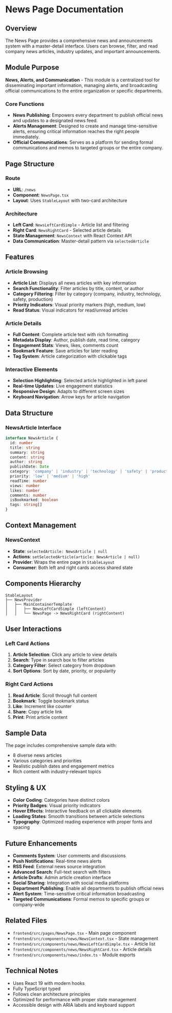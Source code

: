 # News Page Documentation

## Overview
The News Page provides a comprehensive news and announcements system with a master-detail interface. Users can browse, filter, and read company news articles, industry updates, and important announcements.

## Module Purpose
**News, Alerts, and Communication** - This module is a centralized tool for disseminating important information, managing alerts, and broadcasting official communications to the entire organization or specific departments.

### Core Functions
- **News Publishing**: Empowers every department to publish official news and updates to a designated news feed.
- **Alerts Management**: Designed to create and manage time-sensitive alerts, ensuring critical information reaches the right people immediately.
- **Official Communications**: Serves as a platform for sending formal communications and memos to targeted groups or the entire company.

## Page Structure

### Route
- **URL**: `/news`
- **Component**: `NewsPage.tsx`
- **Layout**: Uses `StableLayout` with two-card architecture

### Architecture
- **Left Card**: `NewsLeftCardSimple` - Article list and filtering
- **Right Card**: `NewsRightCard` - Selected article details
- **State Management**: `NewsContext` with React Context API
- **Data Communication**: Master-detail pattern via `selectedArticle`

## Features

### Article Browsing
- **Article List**: Displays all news articles with key information
- **Search Functionality**: Filter articles by title, content, or author
- **Category Filtering**: Filter by category (company, industry, technology, safety, production)
- **Priority Indicators**: Visual priority markers (high, medium, low)
- **Read Status**: Visual indicators for read/unread articles

### Article Details
- **Full Content**: Complete article text with rich formatting
- **Metadata Display**: Author, publish date, read time, category
- **Engagement Stats**: Views, likes, comments count
- **Bookmark Feature**: Save articles for later reading
- **Tag System**: Article categorization with clickable tags

### Interactive Elements
- **Selection Highlighting**: Selected article highlighted in left panel
- **Real-time Updates**: Live engagement statistics
- **Responsive Design**: Adapts to different screen sizes
- **Keyboard Navigation**: Arrow keys for article navigation

## Data Structure

### NewsArticle Interface
```typescript
interface NewsArticle {
  id: number
  title: string
  summary: string
  content: string
  author: string
  publishDate: Date
  category: 'company' | 'industry' | 'technology' | 'safety' | 'production'
  priority: 'low' | 'medium' | 'high'
  readTime: number
  views: number
  likes: number
  comments: number
  isBookmarked: boolean
  tags: string[]
}
```

## Context Management

### NewsContext
- **State**: `selectedArticle: NewsArticle | null`
- **Actions**: `setSelectedArticle(article: NewsArticle | null)`
- **Provider**: Wraps the entire page in `StableLayout`
- **Consumer**: Both left and right cards access shared state

## Components Hierarchy

```
StableLayout
├── NewsProvider
│   ├── MainContainerTemplate
│   │   ├── NewsLeftCardSimple (leftContent)
│   │   └── NewsPage -> NewsRightCard (rightContent)
```

## User Interactions

### Left Card Actions
1. **Article Selection**: Click any article to view details
2. **Search**: Type in search box to filter articles
3. **Category Filter**: Select category from dropdown
4. **Sort Options**: Sort by date, priority, or popularity

### Right Card Actions
1. **Read Article**: Scroll through full content
2. **Bookmark**: Toggle bookmark status
3. **Like**: Increment like counter
4. **Share**: Copy article link
5. **Print**: Print article content

## Sample Data
The page includes comprehensive sample data with:
- 8 diverse news articles
- Various categories and priorities
- Realistic publish dates and engagement metrics
- Rich content with industry-relevant topics

## Styling & UX
- **Color Coding**: Categories have distinct colors
- **Priority Badges**: Visual priority indicators
- **Hover Effects**: Interactive feedback on all clickable elements
- **Loading States**: Smooth transitions between article selections
- **Typography**: Optimized reading experience with proper fonts and spacing

## Future Enhancements
- **Comments System**: User comments and discussions
- **Push Notifications**: Real-time news alerts
- **RSS Feed**: External news source integration
- **Advanced Search**: Full-text search with filters
- **Article Drafts**: Admin article creation interface
- **Social Sharing**: Integration with social media platforms
- **Department Publishing**: Enable all departments to publish official news
- **Alert System**: Time-sensitive critical information broadcasting
- **Targeted Communications**: Formal memos to specific groups or company-wide

## Related Files
- `frontend/src/pages/NewsPage.tsx` - Main page component
- `frontend/src/components/news/NewsContext.tsx` - State management
- `frontend/src/components/news/NewsLeftCardSimple.tsx` - Article list
- `frontend/src/components/news/NewsRightCard.tsx` - Article details
- `frontend/src/components/news/index.ts` - Module exports

## Technical Notes
- Uses React 19 with modern hooks
- Fully TypeScript typed
- Follows clean architecture principles
- Optimized for performance with proper state management
- Accessible design with ARIA labels and keyboard support
